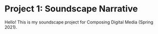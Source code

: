 # Project 1: Soundscape Narrative

Hello! This is my soundscape project for Composing Digital Media (Spring 2021).

